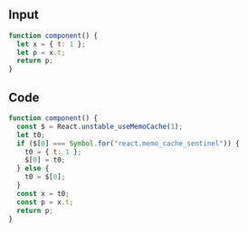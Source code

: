
## Input

```javascript
function component() {
  let x = { t: 1 };
  let p = x.t;
  return p;
}

```

## Code

```javascript
function component() {
  const $ = React.unstable_useMemoCache(1);
  let t0;
  if ($[0] === Symbol.for("react.memo_cache_sentinel")) {
    t0 = { t: 1 };
    $[0] = t0;
  } else {
    t0 = $[0];
  }
  const x = t0;
  const p = x.t;
  return p;
}

```
      